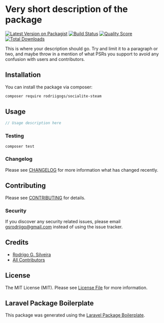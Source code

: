 # Very short description of the package

[![Latest Version on Packagist](https://img.shields.io/packagist/v/rodriigogs/socialite-steam.svg?style=flat-square)](https://packagist.org/packages/rodriigogs/socialite-steam)
[![Build Status](https://img.shields.io/travis/rodriigogs/socialite-steam/master.svg?style=flat-square)](https://travis-ci.org/rodriigogs/socialite-steam)
[![Quality Score](https://img.shields.io/scrutinizer/g/rodriigogs/socialite-steam.svg?style=flat-square)](https://scrutinizer-ci.com/g/rodriigogs/socialite-steam)
[![Total Downloads](https://img.shields.io/packagist/dt/rodriigogs/socialite-steam.svg?style=flat-square)](https://packagist.org/packages/rodriigogs/socialite-steam)

This is where your description should go. Try and limit it to a paragraph or two, and maybe throw in a mention of what PSRs you support to avoid any confusion with users and contributors.

## Installation

You can install the package via composer:

```bash
composer require rodriigogs/socialite-steam
```

## Usage

``` php
// Usage description here
```

### Testing

``` bash
composer test
```

### Changelog

Please see [CHANGELOG](CHANGELOG.md) for more information what has changed recently.

## Contributing

Please see [CONTRIBUTING](CONTRIBUTING.md) for details.

### Security

If you discover any security related issues, please email gsrodriigo@gmail.com instead of using the issue tracker.

## Credits

- [Rodrigo G. Silveira](https://github.com/rodriigogs)
- [All Contributors](../../contributors)

## License

The MIT License (MIT). Please see [License File](LICENSE.md) for more information.

## Laravel Package Boilerplate

This package was generated using the [Laravel Package Boilerplate](https://laravelpackageboilerplate.com).